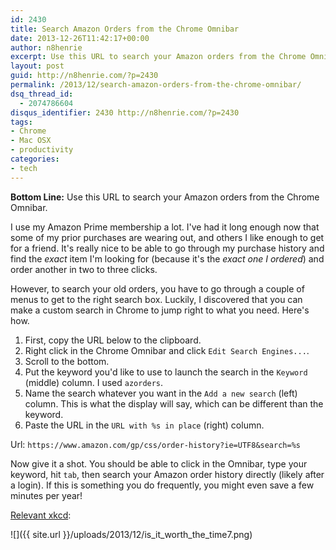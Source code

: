 ```yaml
---
id: 2430
title: Search Amazon Orders from the Chrome Omnibar
date: 2013-12-26T11:42:17+00:00
author: n8henrie
excerpt: Use this URL to search your Amazon orders from the Chrome Omnibar.
layout: post
guid: http://n8henrie.com/?p=2430
permalink: /2013/12/search-amazon-orders-from-the-chrome-omnibar/
dsq_thread_id:
  - 2074786604
disqus_identifier: 2430 http://n8henrie.com/?p=2430
tags:
- Chrome
- Mac OSX
- productivity
categories:
- tech
---
```

**Bottom Line:** Use this URL to search your Amazon orders from the Chrome Omnibar.<!--more-->

I use my Amazon Prime membership a lot. I've had it long enough now that some of my prior purchases are wearing out, and others I like enough to get for a friend. It's really nice to be able to go through my purchase history and find the _exact_ item I'm looking for (because it's the _exact one I ordered_) and order another in two to three clicks.

However, to search your old orders, you have to go through a couple of menus to get to the right search box. Luckily, I discovered that you can make a custom search in Chrome to jump right to what you need. Here's how.

  1. First, copy the URL below to the clipboard.
  2. Right click in the Chrome Omnibar and click `Edit Search Engines...`.
  3. Scroll to the bottom.
  4. Put the keyword you'd like to use to launch the search in the `Keyword` (middle) column. I used `azorders`.
  5. Name the search whatever you want in the `Add a new search` (left) column. This is what the display will say, which can be different than the keyword.
  6. Paste the URL in the `URL with %s in place` (right) column.

Url: `https://www.amazon.com/gp/css/order-history?ie=UTF8&search=%s`

Now give it a shot. You should be able to click in the Omnibar, type your keyword, hit `tab`, then search your Amazon order history directly (likely after a login). If this is something you do frequently, you might even save a few minutes per year!

<a href="http://xkcd.com/1205/" target="_blank">Relevant xkcd</a>: 


![]({{ site.url }}/uploads/2013/12/is_it_worth_the_time7.png)